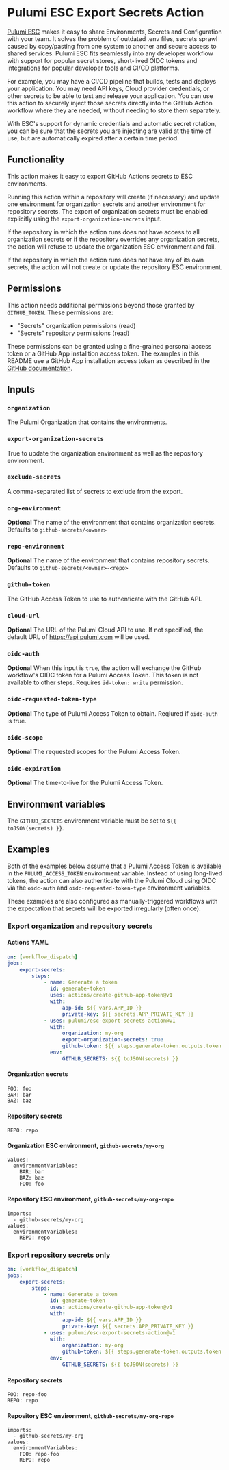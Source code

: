 # Pulumi ESC Export Secrets Action

[Pulumi ESC](https://www.pulumi.com/docs/esc/) makes it easy to share
Environments, Secrets and Configuration with your team. It solves the problem of
outdated .env files, secrets sprawl caused by copy/pasting from one system to
another and secure access to shared services. Pulumi ESC fits seamlessly into
any developer workflow with support for popular secret stores, short-lived OIDC
tokens and integrations for popular developer tools and CI/CD platforms.

For example, you may have a CI/CD pipeline that builds, tests and deploys your
application. You may need API keys, Cloud provider credentials, or other secrets
to be able to test and release your application. You can use this action to
securely inject those secrets directly into the GitHub Action workflow where
they are needed, without needing to store them separately.

With ESC's support for dynamic credentials and automatic secret rotation, you
can be sure that the secrets you are injecting are valid at the time of use, but
are automatically expired after a certain time period.

## Functionality

This action makes it easy to export GitHub Actions secrets to ESC environments.

Running this action within a repository will create (if necessary) and update
one environment for organization secrets and another environment for repository
secrets. The export of organization secrets must be enabled explicitly using the
`export-organization-secrets` input.

If the repository in which the action runs does not have access to all
organization secrets or if the repository overrides any organization secrets,
the action will refuse to update the organization ESC environment and fail.

If the repository in which the action runs does not have any of its own secrets,
the action will not create or update the repository ESC environment.

## Permissions

This action needs additional permissions beyond those granted by `GITHUB_TOKEN`.
These permissions are:

- "Secrets" organization permissions (read)
- "Secrets" repository permissions (read)

These permissions can be granted using a fine-grained personal access token or a
GitHub App installtion access token. The examples in this README use a GitHub
App installation access token as described in the
[GitHub documentation](https://docs.github.com/en/apps/creating-github-apps/authenticating-with-a-github-app/making-authenticated-api-requests-with-a-github-app-in-a-github-actions-workflow#authenticating-with-a-github-app).

## Inputs

### `organization`

The Pulumi Organization that contains the environments.

### `export-organization-secrets`

True to update the organization environment as well as the repository
environment.

### `exclude-secrets`

A comma-separated list of secrets to exclude from the export.

### `org-environment`

**Optional** The name of the environment that contains organization secrets.
Defaults to `github-secrets/<owner>`

### `repo-environment`

**Optional** The name of the environment that contains repository secrets.
Defaults to `github-secrets/<owner>-<repo>`

### `github-token`

The GitHub Access Token to use to authenticate with the GitHub API.

### `cloud-url`

**Optional** The URL of the Pulumi Cloud API to use. If not specified, the
default URL of https://api.pulumi.com will be used.

### `oidc-auth`

**Optional** When this input is `true`, the action will exchange the GitHub
workflow's OIDC token for a Pulumi Access Token. This token is not available to
other steps. Requires `id-token: write` permission.

### `oidc-requested-token-type`

**Optional** The type of Pulumi Access Token to obtain. Reqiured if `oidc-auth`
is true.

### `oidc-scope`

**Optional** The requested scopes for the Pulumi Access Token.

### `oidc-expiration`

**Optional** The time-to-live for the Pulumi Access Token.

## Environment variables

The `GITHUB_SECRETS` environment variable must be set to
`${{ toJSON(secrets) }}`.

## Examples

Both of the examples below assume that a Pulumi Access Token is available in the
`PULUMI_ACCESS_TOKEN` environment variable. Instead of using long-lived tokens,
the action can also authenticate with the Pulumi Cloud using OIDC via the
`oidc-auth` and `oidc-requested-token-type` environment variables.

These examples are also configured as manually-triggered workflows with the
expectation that secrets will be exported irregularly (often once).

### Export organization and repository secrets

#### Actions YAML

```yaml
on: [workflow_dispatch]
jobs:
    export-secrets:
        steps:
            - name: Generate a token
              id: generate-token
              uses: actions/create-github-app-token@v1
              with:
                  app-id: ${{ vars.APP_ID }}
                  private-key: ${{ secrets.APP_PRIVATE_KEY }}
            - uses: pulumi/esc-export-secrets-action@v1
              with:
                  organization: my-org
                  export-organization-secrets: true
                  github-token: ${{ steps.generate-token.outputs.token }}
              env:
                  GITHUB_SECRETS: ${{ toJSON(secrets) }}
```

#### Organization secrets

```
FOO: foo
BAR: bar
BAZ: baz
```

#### Repository secrets

```
REPO: repo
```

#### Organization ESC environment, `github-secrets/my-org`

```
values:
  environmentVariables:
    BAR: bar
    BAZ: baz
    FOO: foo
```

#### Repository ESC environment, `github-secrets/my-org-repo`

```
imports:
  - github-secrets/my-org
values:
  environmentVariables:
    REPO: repo
```

### Export repository secrets only

```yaml
on: [workflow_dispatch]
jobs:
    export-secrets:
        steps:
            - name: Generate a token
              id: generate-token
              uses: actions/create-github-app-token@v1
              with:
                  app-id: ${{ vars.APP_ID }}
                  private-key: ${{ secrets.APP_PRIVATE_KEY }}
            - uses: pulumi/esc-export-secrets-action@v1
              with:
                  organization: my-org
                  github-token: ${{ steps.generate-token.outputs.token }}
              env:
                  GITHUB_SECRETS: ${{ toJSON(secrets) }}
```

#### Repository secrets

```
FOO: repo-foo
REPO: repo
```

#### Repository ESC environment, `github-secrets/my-org-repo`

```
imports:
  - github-secrets/my-org
values:
  environmentVariables:
    FOO: repo-foo
    REPO: repo
```
